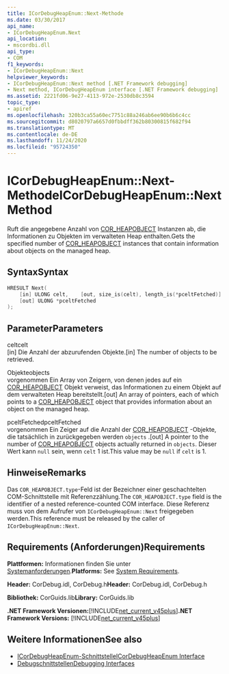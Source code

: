 ```yaml
---
title: ICorDebugHeapEnum::Next-Methode
ms.date: 03/30/2017
api_name:
- ICorDebugHeapEnum.Next
api_location:
- mscordbi.dll
api_type:
- COM
f1_keywords:
- ICorDebugHeapEnum::Next
helpviewer_keywords:
- ICorDebugHeapEnum::Next method [.NET Framework debugging]
- Next method, ICorDebugHeapEnum interface [.NET Framework debugging]
ms.assetid: 2221fd06-9e27-4113-972e-2530db8c3594
topic_type:
- apiref
ms.openlocfilehash: 320b3ca55a60ec7751c88a246ab6ee90b6b6c4cc
ms.sourcegitcommit: d8020797a6657d0fbbdff362b80300815f682f94
ms.translationtype: MT
ms.contentlocale: de-DE
ms.lasthandoff: 11/24/2020
ms.locfileid: "95724350"
---
```

# <a name="icordebugheapenumnext-method"></a><span data-ttu-id="8b537-102">ICorDebugHeapEnum::Next-Methode</span><span class="sxs-lookup"><span data-stu-id="8b537-102">ICorDebugHeapEnum::Next Method</span></span>

<span data-ttu-id="8b537-103">Ruft die angegebene Anzahl von [COR_HEAPOBJECT](cor-heapobject-structure.md) Instanzen ab, die Informationen zu Objekten im verwalteten Heap enthalten.</span><span class="sxs-lookup"><span data-stu-id="8b537-103">Gets the specified number of [COR_HEAPOBJECT](cor-heapobject-structure.md) instances that contain information about objects on the managed heap.</span></span>  
  
## <a name="syntax"></a><span data-ttu-id="8b537-104">Syntax</span><span class="sxs-lookup"><span data-stu-id="8b537-104">Syntax</span></span>  
  
```cpp  
HRESULT Next(  
    [in] ULONG celt,    [out, size_is(celt), length_is(*pceltFetched)] COR_HEAPOBJECT  objects[],
    [out] ULONG *pceltFetched  
);  
```  
  
## <a name="parameters"></a><span data-ttu-id="8b537-105">Parameter</span><span class="sxs-lookup"><span data-stu-id="8b537-105">Parameters</span></span>  

 <span data-ttu-id="8b537-106">celt</span><span class="sxs-lookup"><span data-stu-id="8b537-106">celt</span></span>  
 <span data-ttu-id="8b537-107">[in] Die Anzahl der abzurufenden Objekte.</span><span class="sxs-lookup"><span data-stu-id="8b537-107">[in] The number of objects to be retrieved.</span></span>  
  
 <span data-ttu-id="8b537-108">Objekte</span><span class="sxs-lookup"><span data-stu-id="8b537-108">objects</span></span>  
 <span data-ttu-id="8b537-109">vorgenommen Ein Array von Zeigern, von denen jedes auf ein [COR_HEAPOBJECT](cor-heapobject-structure.md) Objekt verweist, das Informationen zu einem Objekt auf dem verwalteten Heap bereitstellt.</span><span class="sxs-lookup"><span data-stu-id="8b537-109">[out] An array of pointers, each of which points to a [COR_HEAPOBJECT](cor-heapobject-structure.md) object that provides information about an object on the managed heap.</span></span>  
  
 <span data-ttu-id="8b537-110">pceltFetched</span><span class="sxs-lookup"><span data-stu-id="8b537-110">pceltFetched</span></span>  
 <span data-ttu-id="8b537-111">vorgenommen Ein Zeiger auf die Anzahl der [COR_HEAPOBJECT](cor-heapobject-structure.md) -Objekte, die tatsächlich in zurückgegeben werden `objects` .</span><span class="sxs-lookup"><span data-stu-id="8b537-111">[out] A pointer to the number of [COR_HEAPOBJECT](cor-heapobject-structure.md) objects actually returned in `objects`.</span></span> <span data-ttu-id="8b537-112">Dieser Wert kann `null` sein, wenn `celt` 1 ist.</span><span class="sxs-lookup"><span data-stu-id="8b537-112">This value may be `null` if `celt` is 1.</span></span>  
  
## <a name="remarks"></a><span data-ttu-id="8b537-113">Hinweise</span><span class="sxs-lookup"><span data-stu-id="8b537-113">Remarks</span></span>  

 <span data-ttu-id="8b537-114">Das `COR_HEAPOBJECT.type`-Feld ist der Bezeichner einer geschachtelten COM-Schnittstelle mit Referenzzählung.</span><span class="sxs-lookup"><span data-stu-id="8b537-114">The `COR_HEAPOBJECT.type` field is the identifier of a nested reference-counted COM interface.</span></span> <span data-ttu-id="8b537-115">Diese Referenz muss von dem Aufrufer von `ICorDebugHeapEnum::Next` freigegeben werden.</span><span class="sxs-lookup"><span data-stu-id="8b537-115">This reference must be released by the caller of `ICorDebugHeapEnum::Next`.</span></span>  
  
## <a name="requirements"></a><span data-ttu-id="8b537-116">Requirements (Anforderungen)</span><span class="sxs-lookup"><span data-stu-id="8b537-116">Requirements</span></span>  

 <span data-ttu-id="8b537-117">**Plattformen:** Informationen finden Sie unter [Systemanforderungen](../../get-started/system-requirements.md).</span><span class="sxs-lookup"><span data-stu-id="8b537-117">**Platforms:** See [System Requirements](../../get-started/system-requirements.md).</span></span>  
  
 <span data-ttu-id="8b537-118">**Header:** CorDebug.idl, CorDebug.h</span><span class="sxs-lookup"><span data-stu-id="8b537-118">**Header:** CorDebug.idl, CorDebug.h</span></span>  
  
 <span data-ttu-id="8b537-119">**Bibliothek:** CorGuids.lib</span><span class="sxs-lookup"><span data-stu-id="8b537-119">**Library:** CorGuids.lib</span></span>  
  
 <span data-ttu-id="8b537-120">**.NET Framework Versionen:**[!INCLUDE[net_current_v45plus](../../../../includes/net-current-v45plus-md.md)]</span><span class="sxs-lookup"><span data-stu-id="8b537-120">**.NET Framework Versions:** [!INCLUDE[net_current_v45plus](../../../../includes/net-current-v45plus-md.md)]</span></span>  
  
## <a name="see-also"></a><span data-ttu-id="8b537-121">Weitere Informationen</span><span class="sxs-lookup"><span data-stu-id="8b537-121">See also</span></span>

- [<span data-ttu-id="8b537-122">ICorDebugHeapEnum-Schnittstelle</span><span class="sxs-lookup"><span data-stu-id="8b537-122">ICorDebugHeapEnum Interface</span></span>](icordebugheapenum-interface.md)
- [<span data-ttu-id="8b537-123">Debugschnittstellen</span><span class="sxs-lookup"><span data-stu-id="8b537-123">Debugging Interfaces</span></span>](debugging-interfaces.md)
